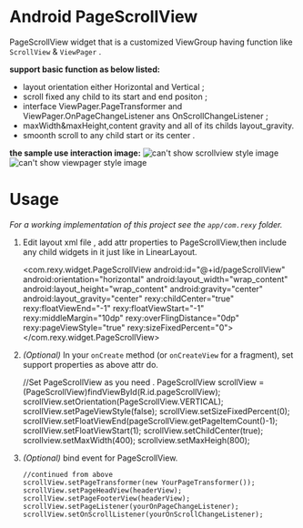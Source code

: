 Android PageScrollView
======================

PageScrollView widget that is a customized ViewGroup having function like `ScrollView` & `ViewPager` .

**support basic function as below listed:**

* layout orientation either Horizontal and Vertical ;
* scroll fixed any child to its start and end positon ;
* interface ViewPager.PageTransformer and ViewPager.OnPageChangeListener ans OnScrollChangeListener ;
* maxWidth&maxHeight,content gravity and all of its childs layout_gravity.
* smoonth scroll to any child start or its center .


**the sample use interaction image:**
![can't show scrollview style image][1]
![can't show viewpager style image][2]


Usage
=====

*For a working implementation of this project see the `app/com.rexy` folder.*

  1. Edit layout xml file , add attr properties to PageScrollView,then include any child widgets in it just like in LinearLayout.

        <com.rexy.widget.PageScrollView
               android:id="@+id/pageScrollView"
               android:orientation="horizontal"
               android:layout_width="wrap_content"
               android:layout_height="wrap_content"
               android:gravity="center"
               android:layout_gravity="center"
               rexy:childCenter="true"
               rexy:floatViewEnd="-1"
               rexy:floatViewStart="-1"
               rexy:middleMargin="10dp"
               rexy:overFlingDistance="0dp"
               rexy:pageViewStyle="true"
               rexy:sizeFixedPercent="0">
               <include layout="@layout/merge_childs_layout" />
           </com.rexy.widget.PageScrollView>

  2.  *(Optional)* In your `onCreate` method (or `onCreateView` for a fragment), set support properties as above attr do.

         //Set PageScrollView as you need .
         PageScrollView scrollView = (PageScrollView)findViewById(R.id.pageScrollView);
         scrollView.setOrientation(PageScrollView.VERTICAL);
         scrollView.setPageViewStyle(false);
         scrollView.setSizeFixedPercent(0);
         scrollView.setFloatViewEnd(pageScrollView.getPageItemCount()-1);
         scrollView.setFloatViewStart(1);
         scrollView.setChildCenter(true);
         scrollview.setMaxWidth(400);
         scrollview.setMaxHeigh(800);

  3. *(Optional)* bind event for PageScrollView.

         //continued from above
         scrollView.setPageTransformer(new YourPageTransformer());
         scrollView.setPageHeadView(headerView);
         scrollView.setPageFooterView(headerView);
         scrollView.setPageListener(yourOnPageChangeListener);
         scrollView.setOnScrollListener(yourOnScrollChangeListener);


 [1]: file://\/Users/renzheng/AndroidWorkspace/github/PageScrollView/image/example_type_scrollview.gif "it's not a scrollview"
 [2]: file://\/Users/renzheng/AndroidWorkspace/github/PageScrollView/image/example_type_viewpager.gif "it's not a viewpager"
